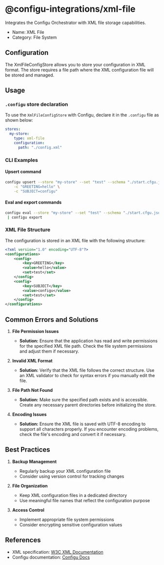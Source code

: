 # @configu-integrations/xml-file
Integrates the Configu Orchestrator with XML file storage capabilities.
- Name: XML File
- Category: File System

## Configuration
The XmlFileConfigStore allows you to store your configuration in XML format. The store requires a file path where the XML configuration file will be stored and managed.

## Usage
### `.configu` store declaration
To use the `XmlFileConfigStore` with Configu, declare it in the `.configu` file as shown below:
```yaml
stores:
  my-store:
    type: xml-file
    configuration:
      path: "./config.xml"
```

### CLI Examples
#### Upsert command
```bash
configu upsert --store "my-store" --set "test" --schema "./start.cfgu.json" \
    -c "GREETING=hello" \
    -c "SUBJECT=configu"
```

#### Eval and export commands
```bash
configu eval --store "my-store" --set "test" --schema "./start.cfgu.json" \
 | configu export
```

### XML File Structure
The configuration is stored in an XML file with the following structure:
```xml
<?xml version="1.0" encoding="UTF-8"?>
<configurations>
    <config>
        <key>GREETING</key>
        <value>hello</value>
        <set>test</set>
    </config>
    <config>
        <key>SUBJECT</key>
        <value>configu</value>
        <set>test</set>
    </config>
</configurations>
```

## Common Errors and Solutions
1. **File Permission Issues**
   - **Solution:** Ensure that the application has read and write permissions for the specified XML file path. Check the file system permissions and adjust them if necessary.

2. **Invalid XML Format**
   - **Solution:** Verify that the XML file follows the correct structure. Use an XML validator to check for syntax errors if you manually edit the file.

3. **File Path Not Found**
   - **Solution:** Make sure the specified path exists and is accessible. Create any necessary parent directories before initializing the store.

4. **Encoding Issues**
   - **Solution:** Ensure the XML file is saved with UTF-8 encoding to support all characters properly. If you encounter encoding problems, check the file's encoding and convert it if necessary.

## Best Practices
1. **Backup Management**
   - Regularly backup your XML configuration file
   - Consider using version control for tracking changes

2. **File Organization**
   - Keep XML configuration files in a dedicated directory
   - Use meaningful file names that reflect the configuration purpose

3. **Access Control**
   - Implement appropriate file system permissions
   - Consider encrypting sensitive configuration values

## References
- XML specification: [W3C XML Documentation](https://www.w3.org/XML/)
- Configu documentation: [Configu Docs](https://configu.com/docs)
